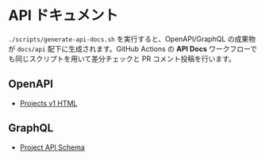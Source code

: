 # API ドキュメント

`./scripts/generate-api-docs.sh` を実行すると、OpenAPI/GraphQL の成果物が `docs/api` 配下に生成されます。GitHub Actions の **API Docs** ワークフローでも同じスクリプトを用いて差分チェックと PR コメント投稿を行います。

## OpenAPI
- [Projects v1 HTML](openapi/projects-v1.html)

## GraphQL
- [Project API Schema](graphql/index.html)
